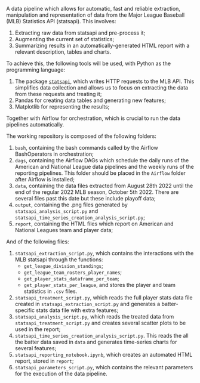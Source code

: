 A data pipeline which allows for automatic, fast and reliable extraction, manipulation and representation of data from the Major League Baseball (MLB) Statistics API (statsapi). This involves:

1. Extracting raw data from statsapi and pre-process it;
2. Augmenting the current set of statistics;
3. Summarizing results in an automatically-generated HTML report with a relevant description, tables and charts.

To achieve this, the following tools will be used, with Python as the programming language:

1. The package [`statsapi`](https://github.com/toddrob99/MLB-StatsAPI), which writes HTTP requests to the MLB API. This simplifies data collection and allows us to focus on extracting the data from these requests and treating it;
2. Pandas for creating data tables and generating new features;
3. Matplotlib for representing the results;

Together with Airflow for orchestration, which is crucial to run the data pipelines automatically.

The working repository is composed of the following folders:

1. `bash`, containing the bash commands called by the Airflow BashOperators in orchestration;
2. `dags`, containing the Airflow DAGs which schedule the daily runs of the American and National League data pipelines and the weekly runs of the reporting pipelines. This folder should be placed in the `Airflow` folder after Airflow is installed;
3. `data`, containing the data files extracted from August 28th 2022 until the end of the regular 2022 MLB season, October 5th 2022. There are several files past this date but these include playoff data;
4. `output`, containing the .png files generated by `statsapi_analysis_script.py` and `statsapi_time_series_creation_analysis_script.py`;
5. `report`, containing the HTML files which report on American and National Leagues team and player data;

And of the following files:

1. `statsapi_extraction_script.py`, which contains the interactions with the MLB statsapi through the functions:
    * `get_league_division_standings`;
    * `get_league_team_rosters_player_names`;
    * `get_player_stats_dataframe_per_team`;
    * `get_player_stats_per_league`, and stores the player and team statistics in `.csv` files.
2. `statsapi_treatment_script.py`, which reads the full player stats data file created in `statsapi_extraction_script.py` and generates a batter-specific stats data file with extra features;
3. `statsapi_analysis_script.py`, which reads the treated data from `statsapi_treatment_script.py` and creates several scatter plots to be used in the report;
4. `statsapi_time_series_creation_analysis_script.py`. This reads the all the batter data saved in `data` and generates time-series charts for several features;
5. `statsapi_reporting_notebook.ipynb`, which creates an automated HTML report, stored in `report`;
6. `statsapi_parameters_script.py`, which contains the relevant parameters for the execution of the data pipeline.
